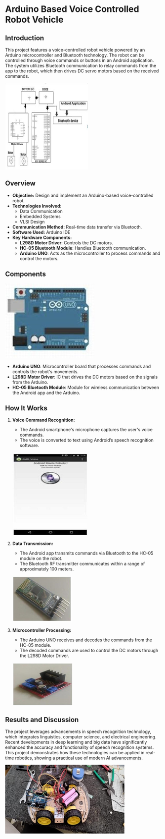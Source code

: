 # Arduino Based Voice Controlled Robot Vehicle

## Introduction

This project features a voice-controlled robot vehicle powered by an Arduino microcontroller and Bluetooth technology. The robot can be controlled through voice commands or buttons in an Android application. The system utilizes Bluetooth communication to relay commands from the app to the robot, which then drives DC servo motors based on the received commands.

![Voice Controlled Robot Vehicle](https://github.com/bakash506/arduino_based_voice_controlled_robotic_vehicle/blob/main/images/circuit.png)

## Overview

- **Objective:** Design and implement an Arduino-based voice-controlled robot.
- **Technologies Involved:**
  - Data Communication
  - Embedded Systems
  - VLSI Design
- **Communication Method:** Real-time data transfer via Bluetooth.
- **Software Used:** Arduino IDE
- **Key Hardware Components:**
  - **L298D Motor Driver**: Controls the DC motors.
  - **HC-05 Bluetooth Module**: Handles Bluetooth communication.
  - **Arduino UNO**: Acts as the microcontroller to process commands and control the motors.

## Components

![Arduino UNO](https://github.com/bakash506/arduino_based_voice_controlled_robotic_vehicle/blob/main/images/arduino.png)

- **Arduino UNO**: Microcontroller board that processes commands and controls the robot's movements.
- **L298D Motor Driver**: IC that drives the DC motors based on the signals from the Arduino.
- **HC-05 Bluetooth Module**: Module for wireless communication between the Android app and the Arduino.

## How It Works

1. **Voice Command Recognition:**
   - The Android smartphone's microphone captures the user's voice commands.
   - The voice is converted to text using Android’s speech recognition software.

   ![Android App Interface](https://github.com/bakash506/arduino_based_voice_controlled_robotic_vehicle/blob/main/images/voice.png)

2. **Data Transmission:**
   - The Android app transmits commands via Bluetooth to the HC-05 module on the robot.
   - The Bluetooth RF transmitter communicates within a range of approximately 100 meters.

   ![Bluetooth Communication](https://github.com/bakash506/arduino_based_voice_controlled_robotic_vehicle/blob/main/images/bluetooth.png)

3. **Microcontroller Processing:**
   - The Arduino UNO receives and decodes the commands from the HC-05 module.
   - The decoded commands are used to control the DC motors through the L298D Motor Driver.

   ![L298D Motor Driver](https://github.com/bakash506/arduino_based_voice_controlled_robotic_vehicle/blob/main/images/motor.png)

## Results and Discussion

The project leverages advancements in speech recognition technology, which integrates linguistics, computer science, and electrical engineering. Recent developments in deep learning and big data have significantly enhanced the accuracy and functionality of speech recognition systems. This project demonstrates how these technologies can be applied in real-time robotics, showing a practical use of modern AI advancements.

![Robot in Action](https://github.com/bakash506/arduino_based_voice_controlled_robotic_vehicle/blob/main/images/working%20model.jpg)

